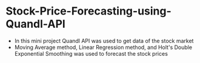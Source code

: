 # Stock-Price-Forecasting-using-Quandl-API

- In this mini project Quandl API was used to get data of the stock market
- Moving Average method, Linear Regression method, and Holt's Double Exponential Smoothing was used to forecast the stock prices
